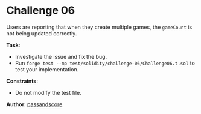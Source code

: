 # Challenge 06

Users are reporting that when they create multiple games, the `gameCount` is not being updated correctly.

**Task**:
- Investigate the issue and fix the bug.
- Run `forge test --mp test/solidity/challenge-06/Challenge06.t.sol` to test your implementation.

**Constraints**:
- Do not modify the test file.

**Author**: [passandscore](https://github.com/passandscore)